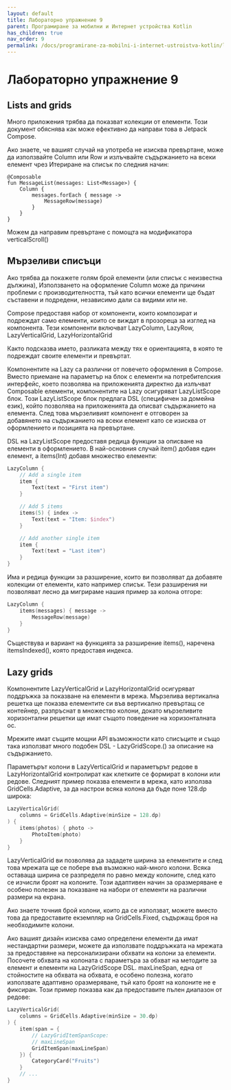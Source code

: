 ```yaml
---
layout: default
title: Лабораторно упражнение 9
parent: Програмиране за мобилни и Интернет устройства Kotlin
has_children: true
nav_order: 9
permalink: /docs/programirane-za-mobilni-i-internet-ustroistva-kotlin/laboratorno-uprazhnenie-9
---
```


# Лабораторно упражнение 9

## Lists and grids

Много приложения трябва да показват колекции от елементи. Този документ обяснява как може ефективно да направи това в Jetpack Compose.

Ако знаете, че вашият случай на употреба не изисква превъртане, може да използвайте Column или Row и излъчвайте съдържанието на всеки елемент чрез Итериране на списък по следния начин:

```koitlin
@Composable
fun MessageList(messages: List<Message>) {
    Column {
        messages.forEach { message ->
            MessageRow(message)
        }
    }
}
```

Можем да направим превъртане с помощта на модификатора verticalScroll()

## Мързеливи списъци

Ако трябва да покажете голям брой елементи (или списък с неизвестна дължина), Използването на оформление Column може да причини проблеми с производителността, тъй като всички елементи ще бъдат съставени и подредени, независимо дали са видими или не.

Compose предоставя набор от компоненти, които композират и подреждат само елементи, които се виждат в прозореца за изглед на компонента. Тези компоненти включват LazyColumn, LazyRow, LazyVerticalGrid, LazyHorizontalGrid

Както подсказва името, разликата между тях е ориентацията, в която те подреждат своите елементи и превъртат.

Компонентите на Lazy са различни от повечето оформления в Compose. Вместо приемане на параметър на блок с елементи на потребителския интерфейс, което позволява на приложенията директно да излъчват Composable елементи, компонентите на Lazy осигуряват LazyListScope блок. Този LazyListScope блок предлага DSL (специфичен за домейна език), който позволява на приложенията да описват съдържанието на елемента. След това мързеливият компонент е отговорен за добавянето на съдържанието на всеки елемент като се изисква от оформлението и позицията на превъртане.

DSL на LazyListScope предоставя редица функции за описване на елементи в оформлението. В най-основния случай item() добавя един елемент, а items(Int) добавя множество елементи:

```kotlin
LazyColumn {
    // Add a single item
    item {
        Text(text = "First item")
    }

    // Add 5 items
    items(5) { index ->
        Text(text = "Item: $index")
    }

    // Add another single item
    item {
        Text(text = "Last item")
    }
}
```

Има и редица функции за разширение, които ви позволяват да добавяте колекции от елементи, като например списък. Тези разширения ни позволяват лесно да мигрираме нашия пример за колона отгоре:

```kotlin
LazyColumn {
    items(messages) { message ->
        MessageRow(message)
    }
}
```

Съществува и вариант на функцията за разширение items(), наречена itemsIndexed(), която предоставя индекса.

## Lazy grids

Компонентите LazyVerticalGrid и LazyHorizontalGrid осигуряват поддръжка за показване на елементи в мрежа. Мързелива вертикална решетка ще показва елементите си във вертикално превъртащ се контейнер, разпръснат в множество колони, докато мързеливите хоризонтални решетки ще имат същото поведение на хоризонталната ос.

Мрежите имат същите мощни API възможности като списъците и също така използват много подобен DSL - LazyGridScope.() за описание на съдържанието.

Параметърът колони в LazyVerticalGrid и параметърът редове в LazyHorizontalGrid контролират как клетките се формират в колони или редове. Следният пример показва елементи в мрежа, като използва GridCells.Adaptive, за да настрои всяка колона да бъде поне 128.dp широка:

```kotlin
LazyVerticalGrid(
    columns = GridCells.Adaptive(minSize = 128.dp)
) {
    items(photos) { photo ->
        PhotoItem(photo)
    }
}
```

LazyVerticalGrid ви позволява да зададете ширина за елементите и след това мрежата ще се побере във възможно най-много колони. Всяка оставаща ширина се разпределя по равно между колоните, след като се изчисли броят на колоните. Този адаптивен начин за оразмеряване е особено полезен за показване на набори от елементи на различни размери на екрана.

Ако знаете точния брой колони, които да се използват, можете вместо това да предоставите екземпляр на GridCells.Fixed, съдържащ броя на необходимите колони.

Ако вашият дизайн изисква само определени елементи да имат нестандартни размери, можете да използвате поддръжката на мрежата за предоставяне на персонализирани обхвати на колони за елементи. Посочете обхвата на колоната с параметъра за обхват на методите за елемент и елементи на LazyGridScope DSL. maxLineSpan, една от стойностите на обхвата на обхвата, е особено полезна, когато използвате адаптивно оразмеряване, тъй като броят на колоните не е фиксиран. Този пример показва как да предоставите пълен диапазон от редове:

```kotlin
LazyVerticalGrid(
    columns = GridCells.Adaptive(minSize = 30.dp)
) {
    item(span = {
        // LazyGridItemSpanScope:
        // maxLineSpan
        GridItemSpan(maxLineSpan)
    }) {
        CategoryCard("Fruits")
    }
    // ...
}
```

